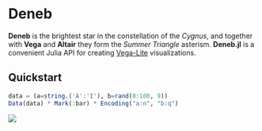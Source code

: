 # Deneb

**Deneb** is the brightest star in the constellation of the *Cygnus*, and together with **Vega** and **Altair** they form the *Summer Triangle* asterism. **Deneb.jl** is a convenient Julia API for creating [Vega-Lite](https://github.com/vega/vega-lite) visualizations.

## Quickstart

```julia
data = (a=string.('A':'I'), b=rand(0:100, 9))
Data(data) * Mark(:bar) * Encoding("a:n", "b:q")
```
![](examples/single-view_plots/simple_charts/assets/bar_chart.png)
